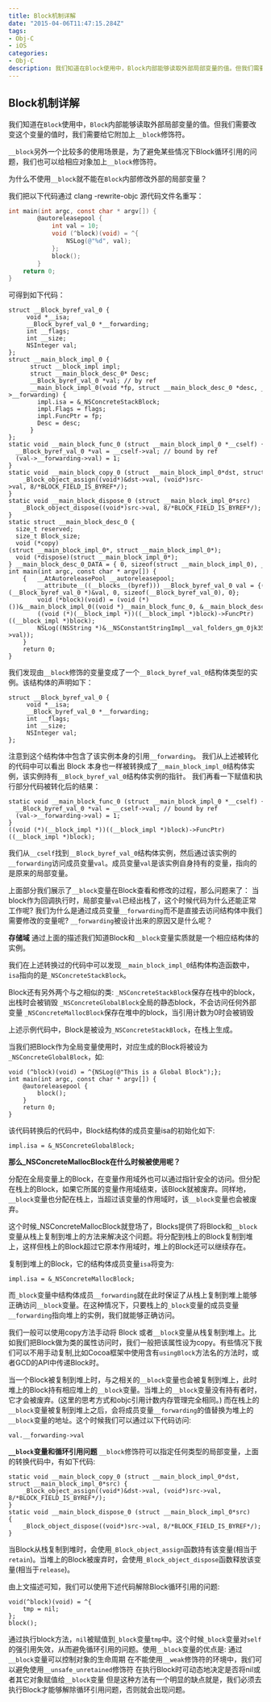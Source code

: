 ```yaml
---
title: Block机制详解
date: "2015-04-06T11:47:15.284Z"
tags:
- Obj-C
- iOS
categories:
- Obj-C
description: 我们知道在Block使用中，Block内部能够读取外部局部变量的值。但我们需要改变这个变量的值时，我们需要给它附加上`__block`修饰符。
---
```

## Block机制详解

我们知道在`Block`使用中，`Block`内部能够读取外部局部变量的值。但我们需要改变这个变量的值时，我们需要给它附加上`__block`修饰符。

`__block`另外一个比较多的使用场景是，为了避免某些情况下Block循环引用的问题，我们也可以给相应对象加上`__block`修饰符。

为什么不使用`__block`就不能在`Block`内部修改外部的局部变量？

我们把以下代码通过 clang -rewrite-objc 源代码文件名重写：

```objective-c
int main(int argc, const char * argv[]) {
        @autoreleasepool {
            int val = 10;
            void (^block)(void) = ^{
                NSLog(@"%d", val);
            };
            block();
        }
    return 0;
}
```

可得到如下代码：

```obj-c
struct __Block_byref_val_0 {
     void *__isa;
     __Block_byref_val_0 *__forwarding;
     int __flags;
     int __size;
     NSInteger val;
};
struct __main_block_impl_0 {
      struct __block_impl impl;
      struct __main_block_desc_0* Desc;
      __Block_byref_val_0 *val; // by ref
      __main_block_impl_0(void *fp, struct __main_block_desc_0 *desc, __Block_byref_val_0 *_val, int flags=0) : val(_val->__forwarding) {
        impl.isa = &_NSConcreteStackBlock;
        impl.Flags = flags;
        impl.FuncPtr = fp;
        Desc = desc;
      }
};
static void __main_block_func_0 (struct __main_block_impl_0 *__cself) {
  __Block_byref_val_0 *val = __cself->val; // bound by ref
  (val->__forwarding->val) = 1;
}
static void __main_block_copy_0 (struct __main_block_impl_0*dst, struct __main_block_impl_0*src) {
    _Block_object_assign((void*)&dst->val, (void*)src->val, 8/*BLOCK_FIELD_IS_BYREF*/);
}
static void __main_block_dispose_0 (struct __main_block_impl_0*src)     {
    _Block_object_dispose((void*)src->val, 8/*BLOCK_FIELD_IS_BYREF*/);
}
static struct __main_block_desc_0 {
  size_t reserved;
  size_t Block_size;
  void (*copy)(struct __main_block_impl_0*, struct __main_block_impl_0*);
  void (*dispose)(struct __main_block_impl_0*);
} __main_block_desc_0_DATA = { 0, sizeof(struct __main_block_impl_0), __main_block_copy_0, __main_block_dispose_0};
int main(int argc, const char * argv[]) {
    {   __AtAutoreleasePool __autoreleasepool; 
        __attribute__((__blocks__(byref))) __Block_byref_val_0 val = {(void*)0,(__Block_byref_val_0 *)&val, 0, sizeof(__Block_byref_val_0), 0};
        void (*block)(void) = (void (*)())&__main_block_impl_0((void *)__main_block_func_0, &__main_block_desc_0_DATA, (__Block_byref_val_0 *)&val, 570425344);
        ((void (*)(__block_impl *))((__block_impl *)block)->FuncPtr)((__block_impl *)block);
        NSLog((NSString *)&__NSConstantStringImpl__val_folders_gm_0jk35cwn1d3326x0061qym280000gn_T_main_d7fc4b_mi_0, (val.__forwarding->val));
    }
    return 0;
}
```

我们发现由`__block`修饰的变量变成了一个`__Block_byref_val_0`结构体类型的实例。该结构体的声明如下：

```obj-c
struct __Block_byref_val_0 {
     void *__isa;
     __Block_byref_val_0 *__forwarding;
     int __flags;
     int __size;
     NSInteger val;
};
```

注意到这个结构体中包含了该实例本身的引用`__forwarding`。
我们从上述被转化的代码中可以看出 Block 本身也一样被转换成了`__main_block_impl_0`结构体实例，该实例持有`__Block_byref_val_0`结构体实例的指针。
我们再看一下赋值和执行部分代码被转化后的结果：

```obj-c
static void __main_block_func_0 (struct __main_block_impl_0 *__cself) {
  __Block_byref_val_0 *val = __cself->val; // bound by ref
  (val->__forwarding->val) = 1;
}
((void (*)(__block_impl *))((__block_impl *)block)->FuncPtr)((__block_impl *)block);
```

我们从`__cself`找到`__Block_byref_val_0`结构体实例，然后通过该实例的`__forwarding`访问成员变量`val`。成员变量`val`是该实例自身持有的变量，指向的是原来的局部变量。

上面部分我们展示了`__block`变量在Block查看和修改的过程，那么问题来了：
当block作为回调执行时，局部变量`val`已经出栈了，这个时候代码为什么还能正常工作呢?
我们为什么是通过成员变量`__forwarding`而不是直接去访问结构体中我们需要修改的变量呢? `__forwarding`被设计出来的原因又是什么呢？

**存储域**
通过上面的描述我们知道Block和`__block`变量实质就是一个相应结构体的实例。

我们在上述转换过的代码中可以发现`__main_block_impl_0`结构体构造函数中， `isa`指向的是`_NSConcreteStackBlock`。

Block还有另外两个与之相似的类:
`_NSConcreteStackBlock`保存在栈中的block，出栈时会被销毁
`_NSConcreteGlobalBlock`全局的静态block，不会访问任何外部变量
`_NSConcreteMallocBlock`保存在堆中的block，当引用计数为0时会被销毁

上述示例代码中，Block是被设为`_NSConcreteStackBlock`，在栈上生成。

当我们把Block作为全局变量使用时，对应生成的Block将被设为`_NSConcreteGlobalBlock`，如:

```obj-c
void (^block)(void) = ^{NSLog(@"This is a Global Block");};
int main(int argc, const char * argv[]) {
    @autoreleasepool {
        block();
    }
    return 0;
}
```

该代码转换后的代码中，Block结构体的成员变量isa的初始化如下:

```obj-c
impl.isa = &_NSConcreteGlobalBlock;
```

**那么_NSConcreteMallocBlock在什么时候被使用呢？**

分配在全局变量上的Block，在变量作用域外也可以通过指针安全的访问。但分配在栈上的Block，如果它所属的变量作用域结束，该Block就被废弃。同样地，`__block`变量也分配在栈上，当超过该变量的作用域时，该`__block`变量也会被废弃。  

这个时候_NSConcreteMallocBlock就登场了，Blocks提供了将Block和`__block`变量从栈上复制到堆上的方法来解决这个问题。将分配到栈上的Block复制到堆上，这样但栈上的Block超过它原本作用域时，堆上的Block还可以继续存在。 

复制到堆上的Block，它的结构体成员变量`isa`将变为:

```obj-c
impl.isa = &_NSConcreteMallocBlock;
```

而`_block`变量中结构体成员`__forwarding`就在此时保证了从栈上复制到堆上能够正确访问`__block`变量。在这种情况下，只要栈上的`_block`变量的成员变量`__forwarding`指向堆上的实例，我们就能够正确访问。  

我们一般可以使用copy方法手动将 Block 或者`__block`变量从栈复制到堆上。比如我们把Block做为类的属性访问时，我们一般把该属性设为copy。有些情况下我们可以不用手动复制,比如Cocoa框架中使用含有`usingBlock`方法名的方法时，或者GCD的API中传递Block时。  

当一个Block被复制到堆上时，与之相关的`__block`变量也会被复制到堆上，此时堆上的Block持有相应堆上的`__block`变量。当堆上的`__block`变量没有持有者时，它才会被废弃。(这里的思考方式和objc引用计数内存管理完全相同。)
而在栈上的`__block`变量被复制到堆上之后，会将成员变量`__forwarding`的值替换为堆上的`__block`变量的地址。这个时候我们可以通过以下代码访问:

```obj-c
val.__forwarding->val
```

**`__block`变量和循环引用问题**
`__block`修饰符可以指定任何类型的局部变量，上面的转换代码中，有如下代码:

```obj-c
static void __main_block_copy_0 (struct __main_block_impl_0*dst, struct __main_block_impl_0*src) {
    _Block_object_assign((void*)&dst->val, (void*)src->val, 8/*BLOCK_FIELD_IS_BYREF*/);
}
static void __main_block_dispose_0 (struct __main_block_impl_0*src)     {
    _Block_object_dispose((void*)src->val, 8/*BLOCK_FIELD_IS_BYREF*/);
}
```

当Block从栈复制到堆时，会使用`_Block_object_assign`函数持有该变量(相当于`retain`)。当堆上的Block被废弃时，会使用`_Block_object_dispose`函数释放该变量(相当于`release`)。

由上文描述可知，我们可以使用下述代码解除Block循环引用的问题:

```obj-c
void(^block)(void) = ^{
    tmp = nil;
};
block();
```

通过执行block方法，`nil`被赋值到`_block`变量`tmp`中。这个时候`_block`变量对`self`的强引用失效，从而避免循环引用的问题。使用`__block`变量的优点是:
通过`__block`变量可以控制对象的生命周期
在不能使用`__weak`修饰符的环境中，我们可以避免使用`__unsafe_unretained`修饰符
在执行Block时可动态地决定是否将nil或者其它对象赋值给`__block`变量
但是这种方法有一个明显的缺点就是，我们必须去执行Block才能够解除循环引用问题，否则就会出现问题。
